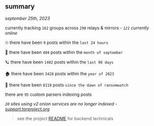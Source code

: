 
## summary
_september 25th, 2023_

currently tracking `162` groups across `290` relays & mirrors - _`121` currently online_

⏲ there have been `9` posts within the `last 24 hours`

🦈 there have been `404` posts within the `month of september`

🪐 there have been `1402` posts within the `last 90 days`

🏚 there have been `3428` posts within the `year of 2023`

🦕 there have been `8118` posts `since the dawn of ransomwatch`

there are `95` custom parsers indexing posts

_`20` sites using v2 onion services are no longer indexed - [support.torproject.org](https://support.torproject.org/onionservices/v2-deprecation/)_

> see the project [README](https://github.com/joshhighet/ransomwatch#ransomwatch--) for backend technicals

